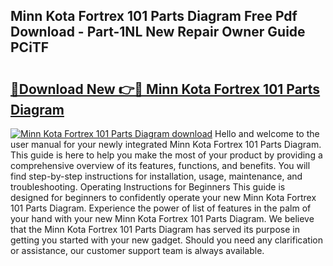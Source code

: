 ## Minn Kota Fortrex 101 Parts Diagram Free Pdf Download - Part-1NL New Repair Owner Guide PCiTF

# <h2><a href="http://dfn1r4x.blite.top/?on=Minn+Kota+Fortrex+101+Parts+Diagram">🔗Download New 👉🔴 Minn Kota Fortrex 101 Parts Diagram</a></h2>

[![Minn Kota Fortrex 101 Parts Diagram download](https://i.imgur.com/lujVjoI.png)](http://dfn1r4x.blite.top/?on=Minn+Kota+Fortrex+101+Parts+Diagram)
Hello and welcome to the user manual for your newly integrated Minn Kota Fortrex 101 Parts Diagram. This guide is here to help you make the most of your product by providing a comprehensive overview of its features, functions, and benefits. You will find step-by-step instructions for installation, usage, maintenance, and troubleshooting. Operating Instructions for Beginners This guide is designed for beginners to confidently operate your new Minn Kota Fortrex 101 Parts Diagram. Experience the power of list of features in the palm of your hand with your new Minn Kota Fortrex 101 Parts Diagram. We believe that the Minn Kota Fortrex 101 Parts Diagram has served its purpose in getting you started with your new gadget. Should you need any clarification or assistance, our customer support team is always available.

